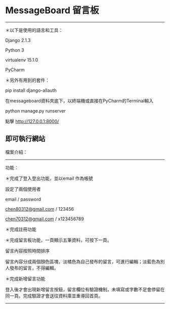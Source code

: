 # MessageBoard 留言板
----------------------------------------------------------------------------------------------------------------
＊以下是使用的語言和工具：

Django 2.1.3

Python 3

virtualenv 15.1.0

PyCharm

＊另外有用到的套件：

pip install django-allauth


在messageboard資料夾底下，以終端機或直接在PyCharm的Terminal輸入

python manage.py runserver

點擊 http://127.0.0.1:8000/

即可執行網站
----------------------------------------------------------------------------------------------------------------
檔案介紹：


----------------------------------------------------------------------------------------------------------------
功能：

＊完成了登入登出功能，並以email 作為帳號

  設定了兩個使用者
  
  email / password
  
  chen80312@gmail.com / 123456
  
  chen70312@gmail.com / x123456789

＊完成註冊功能 

＊完成留言板功能，一頁顯示五筆資料，可按下一頁。
  
  留言內容按照時間排序
  
  留言內容分成兩個顏色區塊，淡橘色為自己發布的留言，可進行編輯；淡藍色為別人發布的留言，不得編輯。

＊完成新增留言功能

  登入後才會出現新增留言按鈕，留言欄位有驗證機制，未填寫或字數不足會停留在同一頁。完成驗證才會送往資料庫並重導回首頁。
  
  
 ----------------------------------------------------------------------------------------------------------------
